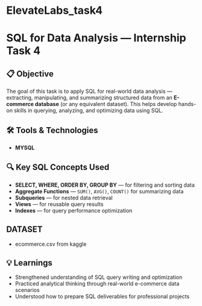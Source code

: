 # ElevateLabs_task4

#  SQL for Data Analysis — Internship Task 4

## 📋 Objective

The goal of this task is to apply SQL for real-world data analysis — extracting, manipulating, and summarizing structured data from an **E-commerce database** (or any equivalent dataset). This helps develop hands-on skills in querying, analyzing, and optimizing data using SQL.

## 🛠️ Tools & Technologies

* **MYSQL**

## 🔍 Key SQL Concepts Used

* **SELECT, WHERE, ORDER BY, GROUP BY** — for filtering and sorting data
* **Aggregate Functions** — `SUM()`, `AVG()`, `COUNT()` for summarizing data
* **Subqueries** — for nested data retrieval
* **Views** — for reusable query results
* **Indexes** — for query performance optimization

## DATASET

* ecommerce.csv from kaggle

## 💡 Learnings

* Strengthened understanding of SQL query writing and optimization
* Practiced analytical thinking through real-world e-commerce data scenarios
* Understood how to prepare SQL deliverables for professional projects
